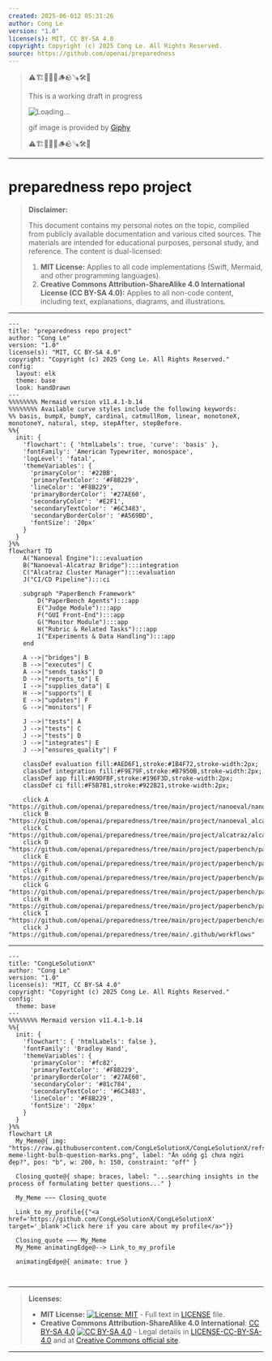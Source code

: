 ```yaml
---
created: 2025-06-012 05:31:26
author: Cong Le
version: "1.0"
license(s): MIT, CC BY-SA 4.0
copyright: Copyright (c) 2025 Cong Le. All Rights Reserved.
source: https://github.com/openai/preparedness
---
```



> ⚠️🏗️🚧🦺🧱🪵🪨🪚🛠️👷
> 
> This is a working draft in progress
> 
> ![Loading...](https://media4.giphy.com/media/v1.Y2lkPTc5MGI3NjExNzR6OWxjaWhzMXBsbzQwMXNtZjU5ejVzN2hhY2tza2R4ZTk3Mno5OCZlcD12MV9pbnRlcm5hbF9naWZfYnlfaWQmY3Q9Zw/lU30ilSzcce3e/giphy.gif)
>
> gif image is provided by [Giphy](https://giphy.com)
> 
> ⚠️🏗️🚧🦺🧱🪵🪨🪚🛠️👷


----




# preparedness repo project
> **Disclaimer:**
>
> This document contains my personal notes on the topic,
> compiled from publicly available documentation and various cited sources.
> The materials are intended for educational purposes, personal study, and reference.
> The content is dual-licensed:
> 1. **MIT License:** Applies to all code implementations (Swift, Mermaid, and other programming languages).
> 2. **Creative Commons Attribution-ShareAlike 4.0 International License (CC BY-SA 4.0):** Applies to all non-code content, including text, explanations, diagrams, and illustrations.
---

```mermaid
---
title: "preparedness repo project"
author: "Cong Le"
version: "1.0"
license(s): "MIT, CC BY-SA 4.0"
copyright: "Copyright (c) 2025 Cong Le. All Rights Reserved."
config:
  layout: elk
  theme: base
  look: handDrawn
---
%%%%%%%% Mermaid version v11.4.1-b.14
%%%%%%%% Available curve styles include the following keywords:
%% basis, bumpX, bumpY, cardinal, catmullRom, linear, monotoneX, monotoneY, natural, step, stepAfter, stepBefore.
%%{
  init: {
    'flowchart': { 'htmlLabels': true, 'curve': 'basis' },
    'fontFamily': 'American Typewriter, monospace',
    'logLevel': 'fatal',
    'themeVariables': {
      'primaryColor': '#22BB',
      'primaryTextColor': '#F8B229',
      'lineColor': '#F8B229',
      'primaryBorderColor': '#27AE60',
      'secondaryColor': '#E2F1',
      'secondaryTextColor': '#6C3483',
      'secondaryBorderColor': '#A569BD',
      'fontSize': '20px'
    }
  }
}%%
flowchart TD
    A("Nanoeval Engine"):::evaluation
    B("Nanoeval-Alcatraz Bridge"):::integration
    C("Alcatraz Cluster Manager"):::evaluation
    J("CI/CD Pipeline"):::ci

    subgraph "PaperBench Framework"
        D("PaperBench Agents"):::app
        E("Judge Module"):::app
        F("GUI Front-End"):::app
        G("Monitor Module"):::app
        H("Rubric & Related Tasks"):::app
        I("Experiments & Data Handling"):::app
    end

    A -->|"bridges"| B
    B -->|"executes"| C
    A -->|"sends_tasks"| D
    D -->|"reports_to"| E
    I -->|"supplies_data"| E
    H -->|"supports"| E
    E -->|"updates"| F
    G -->|"monitors"| F

    J -->|"tests"| A
    J -->|"tests"| C
    J -->|"tests"| D
    J -->|"integrates"| E
    J -->|"ensures_quality"| F

    classDef evaluation fill:#AED6F1,stroke:#1B4F72,stroke-width:2px;
    classDef integration fill:#F9E79F,stroke:#B7950B,stroke-width:2px;
    classDef app fill:#A9DFBF,stroke:#196F3D,stroke-width:2px;
    classDef ci fill:#F5B7B1,stroke:#922B21,stroke-width:2px;

    click A "https://github.com/openai/preparedness/tree/main/project/nanoeval/nanoeval"
    click B "https://github.com/openai/preparedness/tree/main/project/nanoeval_alcatraz/nanoeval_alcatraz"
    click C "https://github.com/openai/preparedness/tree/main/project/alcatraz/alcatraz"
    click D "https://github.com/openai/preparedness/tree/main/project/paperbench/paperbench/agents"
    click E "https://github.com/openai/preparedness/tree/main/project/paperbench/paperbench/judge"
    click F "https://github.com/openai/preparedness/tree/main/project/paperbench/paperbench/gui"
    click G "https://github.com/openai/preparedness/tree/main/project/paperbench/paperbench/monitor"
    click H "https://github.com/openai/preparedness/tree/main/project/paperbench/paperbench/rubric"
    click I "https://github.com/openai/preparedness/tree/main/project/paperbench/experiments"
    click J "https://github.com/openai/preparedness/tree/main/.github/workflows"

```


---

<!-- 
```mermaid
%% Current Mermaid version
info
```  -->


```mermaid
---
title: "CongLeSolutionX"
author: "Cong Le"
version: "1.0"
license(s): "MIT, CC BY-SA 4.0"
copyright: "Copyright (c) 2025 Cong Le. All Rights Reserved."
config:
  theme: base
---
%%%%%%%% Mermaid version v11.4.1-b.14
%%{
  init: {
    'flowchart': { 'htmlLabels': false },
    'fontFamily': 'Bradley Hand',
    'themeVariables': {
      'primaryColor': '#fc82',
      'primaryTextColor': '#F8B229',
      'primaryBorderColor': '#27AE60',
      'secondaryColor': '#81c784',
      'secondaryTextColor': '#6C3483',
      'lineColor': '#F8B229',
      'fontSize': '20px'
    }
  }
}%%
flowchart LR
  My_Meme@{ img: "https://raw.githubusercontent.com/CongLeSolutionX/CongLeSolutionX/refs/heads/main/assets/images/My-meme-light-bulb-question-marks.png", label: "Ăn uống gì chưa ngừi đẹp?", pos: "b", w: 200, h: 150, constraint: "off" }

  Closing_quote@{ shape: braces, label: "...searching insights in the process of formulating better questions..." }
    
  My_Meme ~~~ Closing_quote
    
  Link_to_my_profile{{"<a href='https://github.com/CongLeSolutionX/CongLeSolutionX' target='_blank'>Click here if you care about my profile</a>"}}

  Closing_quote ~~~ My_Meme
  My_Meme animatingEdge@--> Link_to_my_profile
  
  animatingEdge@{ animate: true }



```

---
>**Licenses:**
>
>- **MIT License:**  [![License: MIT](https://img.shields.io/badge/License-MIT-yellow.svg)](LICENSE) - Full text in [LICENSE](LICENSE) file.
>- **Creative Commons Attribution-ShareAlike 4.0 International**: [CC BY-SA 4.0](https://creativecommons.org/licenses/by-sa/4.0/) [![CC BY-SA 4.0](https://licensebuttons.net/l/by-sa/4.0/88x31.png)](https://creativecommons.org/licenses/by-sa/4.0/) - Legal details in [LICENSE-CC-BY-SA-4.0](THE_PAST/LICENSE-CC-BY-SA-4.0) and at [Creative Commons official site](https://creativecommons.org/licenses/by-sa/4.0/).
>
---
